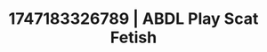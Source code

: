 ---
categories:
- Erotic vulnerability
- Obedience kink
- Romantic kink
- Real amateur
- Deep touch
image: /assets/images/1747183326789.webp
layout: post
seo:
  description: Featured content with high-quality Scat Fetish, ABDL Play. HD images
    available.
  keywords: Scat Fetish, ABDL Play
  og_image: /assets/images/1747183326789.webp
  schema_type: VisualArtwork
tags:
- ABDL Play
- Scat Fetish
- '#1747183326789'
title: 1747183326789 | ABDL Play Scat Fetish
---